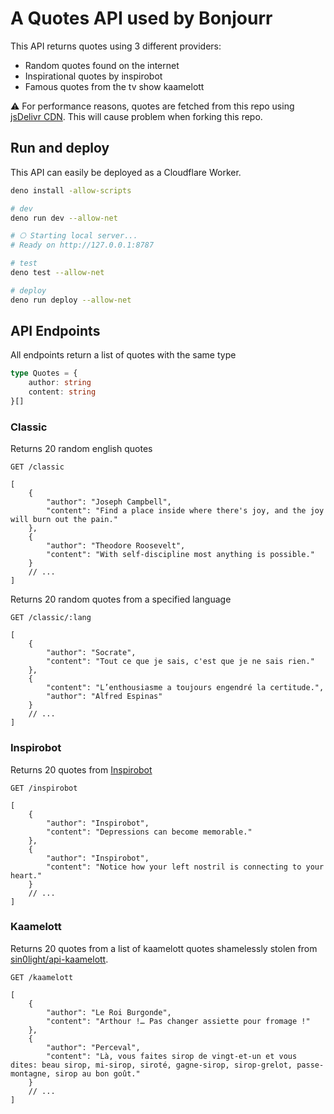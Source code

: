 # A Quotes API used by Bonjourr

This API returns quotes using 3 different providers:

-   Random quotes found on the internet
-   Inspirational quotes by inspirobot
-   Famous quotes from the tv show kaamelott

⚠️ For performance reasons, quotes are fetched from this repo using [jsDelivr CDN](https://www.jsdelivr.com/github). This will cause problem when forking this repo.

## Run and deploy

This API can easily be deployed as a Cloudflare Worker.

```bash
deno install -allow-scripts

# dev
deno run dev --allow-net

# ⎔ Starting local server...
# Ready on http://127.0.0.1:8787

# test
deno test --allow-net

# deploy
deno run deploy --allow-net
```

## API Endpoints

All endpoints return a list of quotes with the same type

```typescript
type Quotes = {
	author: string
	content: string
}[]
```

### Classic

Returns 20 random english quotes

```HTTP
GET /classic
```

```jsonc
[
	{
		"author": "Joseph Campbell",
		"content": "Find a place inside where there's joy, and the joy will burn out the pain."
	},
	{
		"author": "Theodore Roosevelt",
		"content": "With self-discipline most anything is possible."
	}
	// ...
]
```

Returns 20 random quotes from a specified language

```HTTP
GET /classic/:lang
```

```jsonc
[
	{
		"author": "Socrate",
		"content": "Tout ce que je sais, c'est que je ne sais rien."
	},
	{
		"content": "L’enthousiasme a toujours engendré la certitude.",
		"author": "Alfred Espinas"
	}
	// ...
]
```

### Inspirobot

Returns 20 quotes from [Inspirobot](https://inspirobot.me/)

```HTTP
GET /inspirobot
```

```jsonc
[
	{
		"author": "Inspirobot",
		"content": "Depressions can become memorable."
	},
	{
		"author": "Inspirobot",
		"content": "Notice how your left nostril is connecting to your heart."
	}
	// ...
]
```

### Kaamelott

Returns 20 quotes from a list of kaamelott quotes shamelessly stolen from [sin0light/api-kaamelott](https://github.com/sin0light/api-kaamelott).

```HTTP
GET /kaamelott
```

```jsonc
[
	{
		"author": "Le Roi Burgonde",
		"content": "Arthour !… Pas changer assiette pour fromage !"
	},
	{
		"author": "Perceval",
		"content": "Là, vous faites sirop de vingt-et-un et vous dites: beau sirop, mi-sirop, siroté, gagne-sirop, sirop-grelot, passe-montagne, sirop au bon goût."
	}
	// ...
]
```
